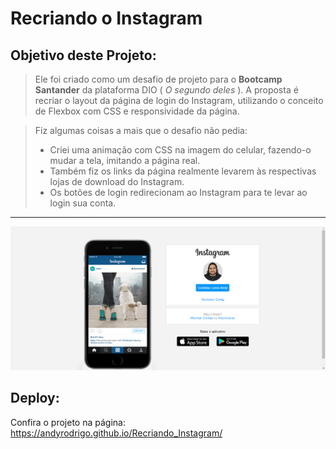 # Recriando o Instagram

## Objetivo deste Projeto:

> Ele foi criado como um desafio de projeto para o **Bootcamp Santander** da plataforma DIO ( *O segundo deles* ). A proposta é recriar o layout da página de login do Instagram, utilizando o conceito de Flexbox com CSS e responsividade da página.

> Fiz algumas coisas a mais que o desafio não pedia:
> - Criei uma animação com CSS na imagem do celular, fazendo-o mudar a tela, imitando a página real.
> - Também fiz os links da página realmente levarem às respectivas lojas de download do Instagram.
> - Os botões de login redirecionam ao Instagram para te levar ao login sua conta.

<hr>

<img src="/imagens/PaginaInstagram.png"/>

## Deploy:

Confira o projeto na página:
<https://andyrodrigo.github.io/Recriando_Instagram/>

